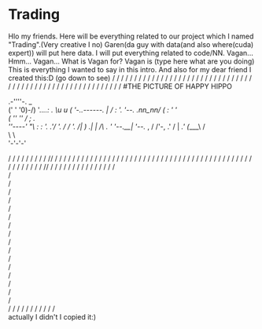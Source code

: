# Trading
Hlo my friends.
Here will be everything related to our project which I named "Trading".(Very creative I no)
Garen(da guy with data(and also where(cuda) expert)) will put here data.
I will put everything related to code/NN.
Vagan... Hmm... Vagan... What is Vagan for? Vagan is (type here what are you doing)
This is everything I wanted to say in this intro.
And also for my dear friend I created this:D (go down to see)
/
/
/
/
/
/
/
/
/
/
/
/
/
/
/
/
/
/
/
/
/
/
/
/
/
/
/
/
/
/
/
/
/
/
/
/
/
/
/
/
/
/
/
/
/
/
/
/
/
/
/
/
/
/
/
/
/
/
#THE PICTURE OF HAPPY HIPPO


  .-''''-. _    
 ('    '  '0)-/)
 '..____..:    \._
   \u  u (        '-..------._
   |     /      :   '.        '--.
  .nn_nn/ (      :   '            '\
 ( '' '' /      ;     .             \
  ''----' "\          :            : '.
         .'/                           '.
        / /                             '.
       /_|       )                     .\|
         |      /\                     . '
         '--.__|  '--._  ,            /
                      /'-,          .'
                     /   |        _.' 
                    (____\       /    
                          \      \    
                           '-'-'-'
                           
/
/
/
/
/
/
/
/
/
//
/
/
/
/
/
/
/
/
/
/
/
/
/
/
/
/
/
/
/
/
/
/
/
/
/
/
/
/
/
/
/
/
/
/
/
/
/
/
/
/
/
/
/
/
/
\
/
/
/
/
/
/
/
/
//
/
/
/
/
/
/
/
/
/
/
/
/
/
/
 /                          
  /                         
   /                        
    /                       
     /                      
      /                     
       /                    
        /                   
         /                  
          /         
           /        
            /       
             /      
              /     
               /    
                /   
                 /  
                  / 
                   /
                   /
                   /
                   /
                   /
                   /
                   /
                   /
     /
      /                     
actually I didn't I copied it:)
